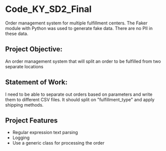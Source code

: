# Code_KY_SD2_Final
Order management system for multiple fulfillment centers. The Faker module with Python was used to generate fake data. There are no PII in these data. 

## Project Objective:
An order management system that will split an order to be fulfilled from two separate locations

## Statement of Work:
I need to be able to separate out orders based on parameters and write them to different CSV files. It should split on "fulfillment_type" and apply shipping methods. 

## Project Features
- Regular expression text parsing
- Logging
- Use a generic class for processing the order
